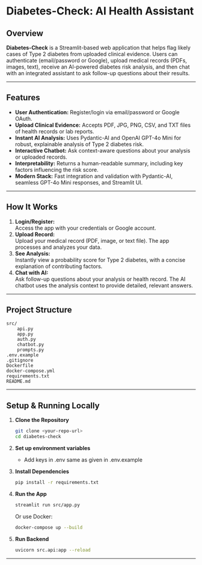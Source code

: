 # Diabetes-Check: AI Health Assistant

## Overview

**Diabetes-Check** is a Streamlit-based web application that helps flag likely cases of Type 2 diabetes from uploaded clinical evidence. Users can authenticate (email/password or Google), upload medical records (PDFs, images, text), receive an AI-powered diabetes risk analysis, and then chat with an integrated assistant to ask follow-up questions about their results.

---

## Features

- **User Authentication:** Register/login via email/password or Google OAuth.
- **Upload Clinical Evidence:** Accepts PDF, JPG, PNG, CSV, and TXT files of health records or lab reports.
- **Instant AI Analysis:** Uses Pydantic-AI and OpenAI GPT-4o Mini for robust, explainable analysis of Type 2 diabetes risk.
- **Interactive Chatbot:** Ask context-aware questions about your analysis or uploaded records.
- **Interpretability:** Returns a human-readable summary, including key factors influencing the risk score.
- **Modern Stack:** Fast integration and validation with Pydantic-AI, seamless GPT-4o Mini responses, and Streamlit UI.

---

## How It Works

1. **Login/Register:**  
   Access the app with your credentials or Google account.
2. **Upload Record:**  
   Upload your medical record (PDF, image, or text file). The app processes and analyzes your data.
3. **See Analysis:**  
   Instantly view a probability score for Type 2 diabetes, with a concise explanation of contributing factors.
4. **Chat with AI:**  
   Ask follow-up questions about your analysis or health record. The AI chatbot uses the analysis context to provide detailed, relevant answers.

---

## Project Structure

```
src/
    api.py
    app.py             
    auth.py             
    chatbot.py   
    prompts.py           
.env.example
.gitignore
Dockerfile
docker-compose.yml
requirements.txt
README.md
```

---

## Setup & Running Locally

1. **Clone the Repository**
    ```bash
    git clone <your-repo-url>
    cd diabetes-check
    ```

2. **Set up environment variables**
    - Add keys in .env same as given in .env.example

3. **Install Dependencies**
    ```bash
    pip install -r requirements.txt
    ```

4. **Run the App**
    ```bash
    streamlit run src/app.py
    ```

   Or use Docker:
    ```bash
    docker-compose up --build
    ```

5. **Run Backend**
    ```bash
    uvicorn src.api:app --reload
    ```

---

